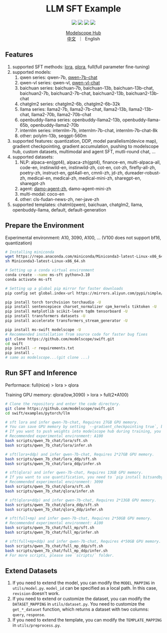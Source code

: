 
<h1 align="center">LLM SFT Example</h1>

<p align="center">
<img src="https://img.shields.io/badge/python-%E2%89%A53.8-5be.svg">
<img src="https://img.shields.io/badge/pytorch-%E2%89%A51.12%20%7C%20%E2%89%A52.0-orange.svg">
<a href="https://github.com/modelscope/modelscope/"><img src="https://img.shields.io/badge/modelscope-%E2%89%A51.8.4-5D91D4.svg"></a>
<a href="https://github.com/modelscope/swift/"><img src="https://img.shields.io/badge/ms--swift-%E2%89%A51.0.0-6FEBB9.svg"></a>
</p>

<p align="center">
<a href="https://modelscope.cn/home">Modelscope Hub</a>
<br>
        <a href="README_CN.md">中文</a>&nbsp ｜ &nbspEnglish
</p>

## Features
1. supported SFT methods: [lora](https://arxiv.org/abs/2106.09685), [qlora](https://arxiv.org/abs/2305.14314), full(full parameter fine-tuning)
2. supported models:
   1. qwen series: qwen-7b, [qwen-7b-chat](https://github.com/QwenLM/Qwen-7B)
   2. qwen-vl series: qwen-vl, [qwen-vl-chat](https://github.com/QwenLM/Qwen-VL)
   3. baichuan series: baichuan-7b, baichuan-13b, baichuan-13b-chat, baichuan2-7b, baichuan2-7b-chat, baichuan2-13b, baichuan2-13b-chat
   4. chatglm2 series: chatglm2-6b, chatglm2-6b-32k
   5. llama series: llama2-7b, llama2-7b-chat, llama2-13b, llama2-13b-chat, llama2-70b, llama2-70b-chat
   6. openbuddy-llama series: openbuddy-llama2-13b, openbuddy-llama-65b, openbuddy-llama2-70b
   7. internlm series: internlm-7b, internlm-7b-chat, internlm-7b-chat-8k
   8. other: polylm-13b, seqgpt-560m
3. supported features: quantization, DDP, model parallelism(device map), gradient checkpointing, gradient accumulation, pushing to modelscope hub, custom datasets, multimodal and agent SFT, mutli-round chat, ...
4. supported datasets:
   1. NLP: alpaca-en(gpt4), alpaca-zh(gpt4), finance-en, multi-alpaca-all, code-en, instinwild-en, instinwild-zh, cot-en, cot-zh, firefly-all-zh, poetry-zh, instruct-en, gpt4all-en, cmnli-zh, jd-zh, dureader-robust-zh, medical-en, medical-zh, medical-mini-zh, sharegpt-en, sharegpt-zh
   2. agent: [damo-agent-zh](https://modelscope.cn/datasets/damo/MSAgent-Bench/summary), damo-agent-mini-zh
   3. multi-modal: coco-en
   4. other: cls-fudan-news-zh, ner-jave-zh
5. supported templates: chatml(qwen), baichuan, chatglm2, llama, openbuddy-llama, default, default-generation

## Prepare the Environment
Experimental environment: A10, 3090, A100, ... (V100 does not support bf16, quantization)
```bash
# Installing miniconda
wget https://repo.anaconda.com/miniconda/Miniconda3-latest-Linux-x86_64.sh
sh Miniconda3-latest-Linux-x86_64.sh

# Setting up a conda virtual environment
conda create --name ms-sft python=3.10
conda activate ms-sft

# Setting up a global pip mirror for faster downloads
pip config set global.index-url https://mirrors.aliyun.com/pypi/simple/

pip install torch torchvision torchaudio -U
pip install sentencepiece charset_normalizer cpm_kernels tiktoken -U
pip install matplotlib scikit-learn tqdm tensorboard -U
pip install transformers datasets -U
pip install accelerate transformers_stream_generator -U

pip install ms-swift modelscope -U
# Recommended installation from source code for faster bug fixes
git clone https://github.com/modelscope/swift.git
cd swift
pip install -r requirements.txt
pip install .
# same as modelscope...(git clone ...)
```

## Run SFT and Inference
Performace: full(nice) > lora > qlora

Training GPU memory: qlora(low,3090) > lora > full(2*A100)
```bash
# Clone the repository and enter the code directory.
git clone https://github.com/modelscope/swift.git
cd swift/examples/pytorch/llm

# sft lora and infer qwen-7b-chat, Requires 27GB GPU memory.
# You can save GPU memory by setting `--gradient_checkpointing true`, but this will slightly decrease the training speed.
# If you want to push weights into modelscope hub during training, you need to set '--push_to_hub true'.
# Recommended experimental environment: A100
bash scripts/qwen_7b_chat/lora/sft.sh
bash scripts/qwen_7b_chat/lora/infer.sh

# sft(lora+ddp) and infer qwen-7b-chat, Requires 2*27GB GPU memory.
bash scripts/qwen_7b_chat/lora_ddp/sft.sh
bash scripts/qwen_7b_chat/lora_ddp/infer.sh

# sft(qlora) and infer qwen-7b-chat, Requires 13GB GPU memory.
# If you want to use quantification, you need to `pip install bitsandbytes -U`
# Recommended experimental environment: 3090
bash scripts/qwen_7b_chat/qlora/sft.sh
bash scripts/qwen_7b_chat/qlora/infer.sh

# sft(qlora+ddp) and infer qwen-7b-chat, Requires 2*13GB GPU memory.
bash scripts/qwen_7b_chat/qlora_ddp/sft.sh
bash scripts/qwen_7b_chat/qlora_ddp/infer.sh

# sft(full+mp) and infer qwen-7b-chat, Requires 2*50GB GPU memory.
# Recommended experimental environment: A100
bash scripts/qwen_7b_chat/full_mp/sft.sh
bash scripts/qwen_7b_chat/full_mp/infer.sh

# sft(full+mp+ddp) and infer qwen-7b-chat, Requires 4*50GB GPU memory.
bash scripts/qwen_7b_chat/full_mp_ddp/sft.sh
bash scripts/qwen_7b_chat/full_mp_ddp/infer.sh
# For more scripts, please see `scripts/` folder.
```

## Extend Datasets
1. If you need to extend the model, you can modify the `MODEL_MAPPING` in `utils/model.py`. `model_id` can be specified as a local path. In this case, `revision` doesn't work.
2. If you need to extend or customize the dataset, you can modify the `DATASET_MAPPING` in `utils/dataset.py`. You need to customize the `get_*_dataset` function, which returns a dataset with two columns: `query`, `response`.
3. If you need to extend the template, you can modify the `TEMPLATE_MAPPING` in `utils/preprocess.py`.

